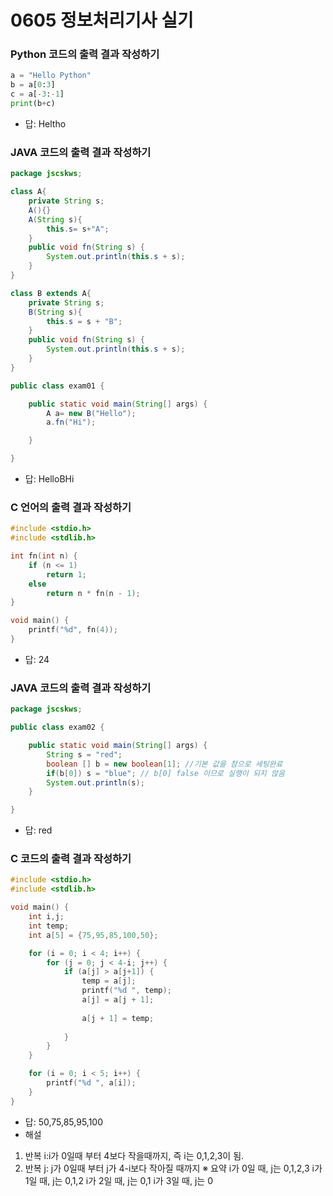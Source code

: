 # 0605 정보처리기사 실기

### Python 코드의 출력 결과 작성하기

```python
a = "Hello Python"
b = a[0:3]
c = a[-3:-1]
print(b+c)
```
- 답: Heltho

### JAVA 코드의 출력 결과 작성하기
```java
package jscskws;

class A{
	private String s;
	A(){}
	A(String s){
		this.s= s+"A";
	}
	public void fn(String s) {
		System.out.println(this.s + s);
	}
}

class B extends A{
	private String s;
	B(String s){
		this.s = s + "B";
	}
	public void fn(String s) {
		System.out.println(this.s + s);
	}
}

public class exam01 {

	public static void main(String[] args) {
		A a= new B("Hello");
		a.fn("Hi");

	}

}
```

- 답: HelloBHi

### C 언어의 출력 결과 작성하기
```c
#include <stdio.h>
#include <stdlib.h>

int fn(int n) {
	if (n <= 1)
		return 1;
	else
		return n * fn(n - 1);
}

void main() {
	printf("%d", fn(4));
}
```
- 답: 24

### JAVA 코드의 출력 결과 작성하기
```java
package jscskws;

public class exam02 {

	public static void main(String[] args) {
		String s = "red";
		boolean [] b = new boolean[1]; //기본 값을 참으로 세팅완료 
		if(b[0]) s = "blue"; // b[0] false 이므로 실행이 되지 않음
		System.out.println(s);
	}

}

```
- 답: red

### C 코드의 출력 결과 작성하기
```c
#include <stdio.h>
#include <stdlib.h>

void main() {
	int i,j;
	int temp;
	int a[5] = {75,95,85,100,50};

	for (i = 0; i < 4; i++) {
		for (j = 0; j < 4-i; j++) {
			if (a[j] > a[j+1]) {
				temp = a[j];
				printf("%d ", temp);
				a[j] = a[j + 1];
				
				a[j + 1] = temp;
				
			}
		}
	}

	for (i = 0; i < 5; i++) {
		printf("%d ", a[i]);
	}
}
```
- 답: 50,75,85,95,100
- 해설
1. 반복 i:i가 0일때 부터 4보다 작을때까지, 즉 i는 0,1,2,3이 됨.
2. 반복 j: j가 0일때 부터 j가 4-i보다 작아질 때까지
※ 요약 
i가 0일 때, j는 0,1,2,3
i가 1일 때, j는 0,1,2
i가 2일 때, j는 0,1
i가 3일 때, j는 0